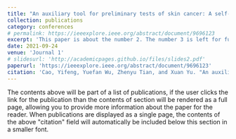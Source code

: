```yaml
---
title: "An auxiliary tool for preliminary tests of skin cancer: A self-modifying meta-learning method for clean and noisy data"
collection: publications
category: conferences
# permalink: https://ieeexplore.ieee.org/abstract/document/9696123
excerpt: 'This paper is about the number 2. The number 3 is left for future work.'
date: 2021-09-24
venue: 'Journal 1'
# slidesurl: 'http://academicpages.github.io/files/slides2.pdf'
paperurl: 'https://ieeexplore.ieee.org/abstract/document/9696123'
citation: 'Cao, Yifeng, Yuefan Wu, Zhenyu Tian, and Xuan Yu. "An auxiliary tool for preliminary tests of skin cancer: A self-modifying meta-learning method for clean and noisy data." In 2021 2nd International Conference on Big Data & Artificial Intelligence & Software Engineering (ICBASE), pp. 172-176. IEEE, 2021.'
---
```


The contents above will be part of a list of publications, if the user clicks the link for the publication than the contents of section will be rendered as a full page, allowing you to provide more information about the paper for the reader. When publications are displayed as a single page, the contents of the above "citation" field will automatically be included below this section in a smaller font.